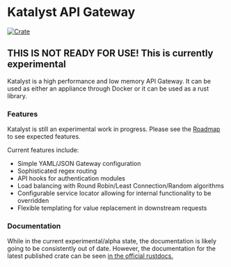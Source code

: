 # Katalyst API Gateway

[![Crate](https://img.shields.io/crates/v/katalyst.svg)](https://crates.io/crates/katalyst)

## THIS IS NOT READY FOR USE! This is currently experimental

Katalyst is a high performance and low memory API Gateway. It can be used as either an
appliance through Docker or it can be used as a rust library.

### Features

Katalyst is still an experimental work in progress. Please see the [Roadmap](ROADMAP.md)
to see expected features.

Current features include:

* Simple YAML/JSON Gateway configuration
* Sophisticated regex routing
* API hooks for authentication modules
* Load balancing with Round Robin/Least Connection/Random algorithms
* Configurable service locator allowing for internal functionality to be overridden
* Flexible templating for value replacement in downstream requests

### Documentation

While in the current experimental/alpha state, the documentation is likely going to be consistently
out of date. However, the documentation for the latest published crate can be seen [in the official rustdocs.](https://docs.rs/katalyst/)